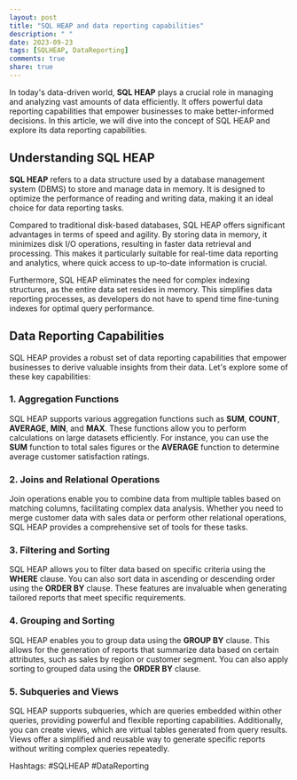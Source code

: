 ```yaml
---
layout: post
title: "SQL HEAP and data reporting capabilities"
description: " "
date: 2023-09-23
tags: [SQLHEAP, DataReporting]
comments: true
share: true
---
```


In today's data-driven world, **SQL HEAP** plays a crucial role in managing and analyzing vast amounts of data efficiently. It offers powerful data reporting capabilities that empower businesses to make better-informed decisions. In this article, we will dive into the concept of SQL HEAP and explore its data reporting capabilities.

## Understanding SQL HEAP

**SQL HEAP** refers to a data structure used by a database management system (DBMS) to store and manage data in memory. It is designed to optimize the performance of reading and writing data, making it an ideal choice for data reporting tasks.

Compared to traditional disk-based databases, SQL HEAP offers significant advantages in terms of speed and agility. By storing data in memory, it minimizes disk I/O operations, resulting in faster data retrieval and processing. This makes it particularly suitable for real-time data reporting and analytics, where quick access to up-to-date information is crucial.

Furthermore, SQL HEAP eliminates the need for complex indexing structures, as the entire data set resides in memory. This simplifies data reporting processes, as developers do not have to spend time fine-tuning indexes for optimal query performance.

## Data Reporting Capabilities

SQL HEAP provides a robust set of data reporting capabilities that empower businesses to derive valuable insights from their data. Let's explore some of these key capabilities:

### 1. Aggregation Functions

SQL HEAP supports various aggregation functions such as **SUM**, **COUNT**, **AVERAGE**, **MIN**, and **MAX**. These functions allow you to perform calculations on large datasets efficiently. For instance, you can use the **SUM** function to total sales figures or the **AVERAGE** function to determine average customer satisfaction ratings.

### 2. Joins and Relational Operations

Join operations enable you to combine data from multiple tables based on matching columns, facilitating complex data analysis. Whether you need to merge customer data with sales data or perform other relational operations, SQL HEAP provides a comprehensive set of tools for these tasks.

### 3. Filtering and Sorting

SQL HEAP allows you to filter data based on specific criteria using the **WHERE** clause. You can also sort data in ascending or descending order using the **ORDER BY** clause. These features are invaluable when generating tailored reports that meet specific requirements.

### 4. Grouping and Sorting

SQL HEAP enables you to group data using the **GROUP BY** clause. This allows for the generation of reports that summarize data based on certain attributes, such as sales by region or customer segment. You can also apply sorting to grouped data using the **ORDER BY** clause.

### 5. Subqueries and Views

SQL HEAP supports subqueries, which are queries embedded within other queries, providing powerful and flexible reporting capabilities. Additionally, you can create views, which are virtual tables generated from query results. Views offer a simplified and reusable way to generate specific reports without writing complex queries repeatedly.

Hashtags: #SQLHEAP #DataReporting